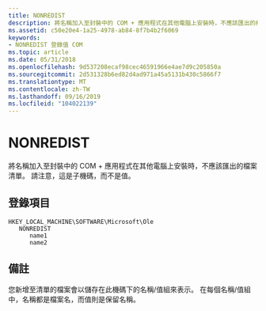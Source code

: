 ```yaml
---
title: NONREDIST
description: 將名稱加入至封裝中的 COM + 應用程式在其他電腦上安裝時，不應該匯出的檔案清單。 請注意，這是子機碼，而不是值。
ms.assetid: c50e20e4-1a25-4978-ab84-8f7b4b2f6069
keywords:
- NONREDIST 登錄值 COM
ms.topic: article
ms.date: 05/31/2018
ms.openlocfilehash: 9d537208ecaf98cec46591966e4ae7d9c205850a
ms.sourcegitcommit: 2d531328b6ed82d4ad971a45a5131b430c5866f7
ms.translationtype: MT
ms.contentlocale: zh-TW
ms.lasthandoff: 09/16/2019
ms.locfileid: "104022139"
---
```

# <a name="nonredist"></a>NONREDIST

將名稱加入至封裝中的 COM + 應用程式在其他電腦上安裝時，不應該匯出的檔案清單。 請注意，這是子機碼，而不是值。

## <a name="registry-entry"></a>登錄項目

```
HKEY_LOCAL_MACHINE\SOFTWARE\Microsoft\Ole
   NONREDIST
      name1
      name2
```

## <a name="remarks"></a>備註

您新增至清單的檔案會以儲存在此機碼下的名稱/值組來表示。 在每個名稱/值組中，名稱都是檔案名，而值則是保留名稱。

 

 




